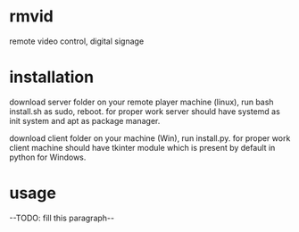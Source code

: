 # rmvid
remote video control, digital signage

# installation
download server folder on your remote player machine (linux), run bash install.sh as sudo, reboot.
for proper work server should have systemd as init system and apt as package manager.

download client folder on your machine (Win), run install.py.
for proper work client machine should have tkinter module which is present by default in python for Windows.

# usage
--TODO: fill this paragraph--
